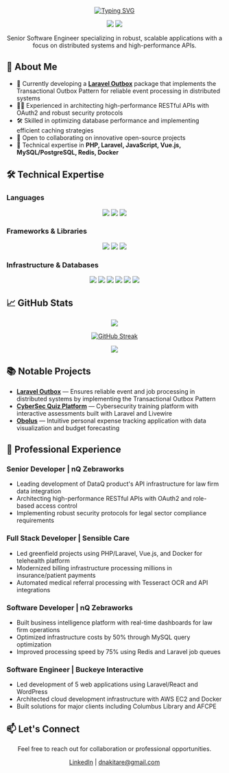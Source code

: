 <p align="center">
  <a href="https://git.io/typing-svg"><img src="https://readme-typing-svg.demolab.com?font=Fira+Code&size=35&duration=800&pause=1000&center=true&vCenter=true&multiline=true&random=false&width=700&height=200&lines=Hi+there%2C+I'm+Daniel;Let's+build+something+together" alt="Typing SVG" /></a>
</p>

<p align="center">
  <a href="https://www.linkedin.com/in/dnakitare/"><img src="https://img.shields.io/badge/-Daniel-blue?style=flat-square&logo=Linkedin&logoColor=white"></a>
  <a href="mailto:dnakitare@gmail.com"><img src="https://img.shields.io/badge/-dnakitare@gmail.com-c14438?style=flat-square&logo=Gmail&logoColor=white"></a>
</p>

<p align="center">Senior Software Engineer specializing in robust, scalable applications with a focus on distributed systems and high-performance APIs.</p>

## 🚀 About Me

- 🔭 Currently developing a **[Laravel Outbox](https://github.com/Dnakitare/laravel-outbox)** package that implements the Transactional Outbox Pattern for reliable event processing in distributed systems
- 👨‍💻 Experienced in architecting high-performance RESTful APIs with OAuth2 and robust security protocols
- 🛠️ Skilled in optimizing database performance and implementing efficient caching strategies
- 👯 Open to collaborating on innovative open-source projects
- 💬 Technical expertise in **PHP, Laravel, JavaScript, Vue.js, MySQL/PostgreSQL, Redis, Docker**

## 🛠️ Technical Expertise

### Languages
<p align="center">
  <img src="https://img.shields.io/badge/-PHP-777BB4?style=flat&logo=php&logoColor=white">
  <img src="https://img.shields.io/badge/-JavaScript-F7DF1E?style=flat&logo=javascript&logoColor=black">
  <img src="https://img.shields.io/badge/-Python-3776AB?style=flat&logo=python&logoColor=white">
</p>

### Frameworks & Libraries
<p align="center">
  <img src="https://img.shields.io/badge/-Laravel-FF2D20?style=flat&logo=laravel&logoColor=white">
  <img src="https://img.shields.io/badge/-Vue.js-4FC08D?style=flat&logo=vue.js&logoColor=white">
  <img src="https://img.shields.io/badge/-Tailwind%20CSS-38B2AC?style=flat&logo=tailwind-css&logoColor=white">
</p>

### Infrastructure & Databases
<p align="center">
  <img src="https://img.shields.io/badge/-Docker-2496ED?style=flat&logo=docker&logoColor=white">
  <img src="https://img.shields.io/badge/-PostgreSQL-336791?style=flat&logo=postgresql&logoColor=white">
  <img src="https://img.shields.io/badge/-MySQL-4479A1?style=flat&logo=mysql&logoColor=white">
  <img src="https://img.shields.io/badge/-Git-F05032?style=flat&logo=git&logoColor=white">
  <img src="https://img.shields.io/badge/-Redis-DC382D?style=flat&logo=redis&logoColor=white">
  <img src="https://img.shields.io/badge/-MongoDB-47A248?style=flat&logo=mongodb&logoColor=white">
</p>

## 📈 GitHub Stats

<p align="center">
  <img src="https://github-readme-stats-git-master-dnakitares-projects.vercel.app/api?username=Dnakitare&hide_title=true&&hide=stars,commits,prs,issues,contribs&rank_icon=percentile&theme=transparent">
</p>

<p align="center">
  <a href="https://git.io/streak-stats"><img src="https://github-readme-streak-stats-six-gules.vercel.app?user=Dnakitare&theme=transparent&mode=weekly&exclude_days=Sun%2CSat" alt="GitHub Streak"></a>
</p>

<p align="center">
  <img src="https://github-readme-stats.vercel.app/api/top-langs/?username=Dnakitare&layout=compact&hide_progress=true&theme=transparent">
</p>

## 📚 Notable Projects

- **[Laravel Outbox](https://github.com/Dnakitare/laravel-outbox)** — Ensures reliable event and job processing in distributed systems by implementing the Transactional Outbox Pattern
- **[CyberSec Quiz Platform](https://github.com/Dnakitare/cybersec-quiz)** — Cybersecurity training platform with interactive assessments built with Laravel and Livewire
- **[Obolus](https://github.com/Dnakitare/Obolus)** — Intuitive personal expense tracking application with data visualization and budget forecasting

## 💼 Professional Experience

### Senior Developer | nQ Zebraworks
- Leading development of DataQ product's API infrastructure for law firm data integration
- Architecting high-performance RESTful APIs with OAuth2 and role-based access control
- Implementing robust security protocols for legal sector compliance requirements

### Full Stack Developer | Sensible Care
- Led greenfield projects using PHP/Laravel, Vue.js, and Docker for telehealth platform
- Modernized billing infrastructure processing millions in insurance/patient payments
- Automated medical referral processing with Tesseract OCR and API integrations

### Software Developer | nQ Zebraworks
- Built business intelligence platform with real-time dashboards for law firm operations
- Optimized infrastructure costs by 50% through MySQL query optimization
- Improved processing speed by 75% using Redis and Laravel job queues

### Software Engineer | Buckeye Interactive
- Led development of 5 web applications using Laravel/React and WordPress
- Architected cloud development infrastructure with AWS EC2 and Docker
- Built solutions for major clients including Columbus Library and AFCPE

## 📫 Let's Connect

<p align="center">Feel free to reach out for collaboration or professional opportunities.</p>
<p align="center">
  <a href="https://www.linkedin.com/in/dnakitare/">LinkedIn</a> | 
  <a href="mailto:dnakitare@gmail.com">dnakitare@gmail.com</a>
</p>
<br>
